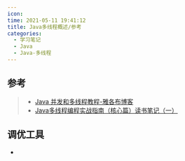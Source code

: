 ```yaml
---
icon: 
time: 2021-05-11 19:41:12
title: Java多线程概述/参考
categories: 
  - 学习笔记
  - Java
  - Java-多线程
---
```




## 参考

> - [Java 并发和多线程教程-雅各布博客](http://tutorials.jenkov.com/java-concurrency/index.html)
> - [Java多线程编程实战指南（核心篇）读书笔记（一）](https://blog.csdn.net/qq_25827845/article/details/76422930)



## 调优工具

- 